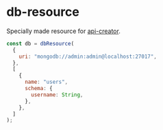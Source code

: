 # db-resource

Specially made resource for [api-creator](https://github.com/MichaelH10991/api-creator).

```javascript
const db = dbResource(
  {
    uri: "mongodb://admin:admin@localhost:27017",
  },
  [
    {
      name: "users",
      schema: {
        username: String,
      },
    },
  ]
);
```

